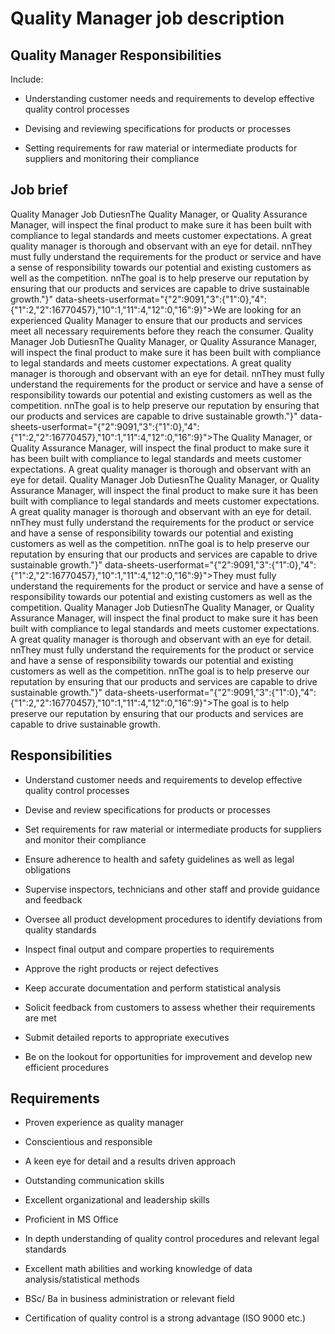 # Quality Manager job description


## Quality Manager Responsibilities

Include:

* Understanding customer needs and requirements to develop effective quality control processes

* Devising and reviewing specifications for products or processes

* Setting requirements for raw material or intermediate products for suppliers and monitoring their compliance


## Job brief

Quality Manager Job Duties</H2>nThe Quality Manager, or Quality Assurance Manager, will inspect the final product to make sure it has been built with compliance to legal standards and meets customer expectations. A great quality manager is thorough and observant with an eye for detail. nnThey must fully understand the requirements for the product or service and have a sense of responsibility towards our potential and existing customers as well as the competition. nnThe goal is to help preserve our reputation by ensuring that our products and services are capable to drive sustainable growth.&quot;}" data-sheets-userformat="{&quot;2&quot;:9091,&quot;3&quot;:{&quot;1&quot;:0},&quot;4&quot;:{&quot;1&quot;:2,&quot;2&quot;:16770457},&quot;10&quot;:1,&quot;11&quot;:4,&quot;12&quot;:0,&quot;16&quot;:9}">We are looking for an experienced Quality Manager to ensure that our products and services meet all necessary requirements before they reach the consumer.
Quality Manager Job Duties</H2>nThe Quality Manager, or Quality Assurance Manager, will inspect the final product to make sure it has been built with compliance to legal standards and meets customer expectations. A great quality manager is thorough and observant with an eye for detail. nnThey must fully understand the requirements for the product or service and have a sense of responsibility towards our potential and existing customers as well as the competition. nnThe goal is to help preserve our reputation by ensuring that our products and services are capable to drive sustainable growth.&quot;}" data-sheets-userformat="{&quot;2&quot;:9091,&quot;3&quot;:{&quot;1&quot;:0},&quot;4&quot;:{&quot;1&quot;:2,&quot;2&quot;:16770457},&quot;10&quot;:1,&quot;11&quot;:4,&quot;12&quot;:0,&quot;16&quot;:9}">The Quality Manager, or Quality Assurance Manager, will inspect the final product to make sure it has been built with compliance to legal standards and meets customer expectations. A great quality manager is thorough and observant with an eye for detail.
Quality Manager Job Duties</H2>nThe Quality Manager, or Quality Assurance Manager, will inspect the final product to make sure it has been built with compliance to legal standards and meets customer expectations. A great quality manager is thorough and observant with an eye for detail. nnThey must fully understand the requirements for the product or service and have a sense of responsibility towards our potential and existing customers as well as the competition. nnThe goal is to help preserve our reputation by ensuring that our products and services are capable to drive sustainable growth.&quot;}" data-sheets-userformat="{&quot;2&quot;:9091,&quot;3&quot;:{&quot;1&quot;:0},&quot;4&quot;:{&quot;1&quot;:2,&quot;2&quot;:16770457},&quot;10&quot;:1,&quot;11&quot;:4,&quot;12&quot;:0,&quot;16&quot;:9}">They must fully understand the requirements for the product or service and have a sense of responsibility towards our potential and existing customers as well as the competition.
Quality Manager Job Duties</H2>nThe Quality Manager, or Quality Assurance Manager, will inspect the final product to make sure it has been built with compliance to legal standards and meets customer expectations. A great quality manager is thorough and observant with an eye for detail. nnThey must fully understand the requirements for the product or service and have a sense of responsibility towards our potential and existing customers as well as the competition. nnThe goal is to help preserve our reputation by ensuring that our products and services are capable to drive sustainable growth.&quot;}" data-sheets-userformat="{&quot;2&quot;:9091,&quot;3&quot;:{&quot;1&quot;:0},&quot;4&quot;:{&quot;1&quot;:2,&quot;2&quot;:16770457},&quot;10&quot;:1,&quot;11&quot;:4,&quot;12&quot;:0,&quot;16&quot;:9}">The goal is to help preserve our reputation by ensuring that our products and services are capable to drive sustainable growth.


## Responsibilities

* Understand customer needs and requirements to develop effective quality control processes

* Devise and review specifications for products or processes

* Set requirements for raw material or intermediate products for suppliers and monitor their compliance

* Ensure adherence to health and safety guidelines as well as legal obligations

* Supervise inspectors, technicians and other staff and provide guidance and feedback

* Oversee all product development procedures to identify deviations from quality standards

* Inspect final output and compare properties to requirements

* Approve the right products or reject defectives

* Keep accurate documentation and perform statistical analysis

* Solicit feedback from customers to assess whether their requirements are met

* Submit detailed reports to appropriate executives

* Be on the lookout for opportunities for improvement and develop new efficient procedures


## Requirements

* Proven experience as quality manager

* Conscientious and responsible

* A keen eye for detail and a results driven approach

* Outstanding communication skills

* Excellent organizational and leadership skills

* Proficient in MS Office

* In depth understanding of quality control procedures and relevant legal standards

* Excellent math abilities and working knowledge of data analysis/statistical methods

* BSc/ Ba in business administration or relevant field

* Certification of quality control is a strong advantage (ISO 9000 etc.)
